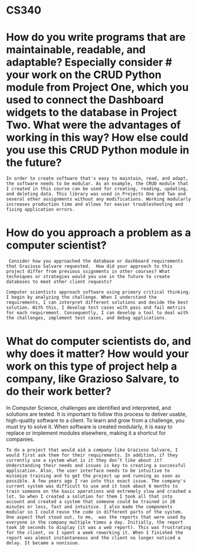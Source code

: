 # CS340


# How do you write programs that are maintainable, readable, and adaptable? Especially consider # your work on the CRUD Python module from Project One, which you used to connect the Dashboard widgets to the database in Project Two. What were the advantages of working in this way? How else could you use this CRUD Python module in the future?

    In order to create software that's easy to maintain, read, and adapt, the software needs to be modular. As an example, the CRUD module that I created in this course can be used for creating, reading, updating, and deleting data. This library was used in Projects One and Two and several other assignments without any modifications. Working modularly increases production time and allows for easier troubleshooting and fixing application errors.

 
# How do you approach a problem as a computer scientist?
     Consider how you approached the database or dashboard requirements that Grazioso Salvare requested.  How did your approach to this project differ from previous ssignments in other courses? What techniques or strategies would you use in the future to create databases to meet other client requests?

    Computer scientists approach software using primary critical thinking. I begin by analyzing the challenge. When I understand the requirements, I can interpret different solutions and decide the best solution. With this, I develop test cases with pass and fail metrics for each requirement. Consequently, I can develop a tool to deal with the challenges, implement test cases, and debug applications.

# What do computer scientists do, and why does it matter? How would your work on this type of project help a company, like Grazioso Salvare, to do their work better?

   In Computer Science, challenges are identified and interpreted, and solutions are tested. It is important to follow this process to deliver usable, high-quality software to a client. To learn and grow from a challenge, you must try to solve it. When software is created modularly, it is easy to replace or implement modules elsewhere, making it a shortcut for companies.

    To do a project that would aid a company like Grazioso Salvare, I would first ask them for their requirements. In addition, if they currently use a system what is it they don’t like about it? Understanding their needs and issues is key to creating a successful application. Also, the user interface needs to be intuitive to minimize training and to get the project up and running as soon as possible. A few years ago I ran into this exact issue. The company's current system was difficult to use and it took about 6 months to train someone on the basic operations and extremely slow and crashed a lot. So when I created a solution for them I took all that into account and created a system that someone could be trained in 20 minutes or less, fast and intuitive. I also made the components modular so I could reuse the code in different parts of the system. One aspect that stood out, to me,  was the reports that were used by everyone in the company multiple times a day. Initially, the report took 10 seconds to display (it was a web report). This was frustrating for the client, so I spent a week reworking it. When I finished the report was almost instantaneous and the client no longer noticed a delay. It became a nonissue.

